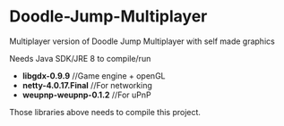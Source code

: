 Doodle-Jump-Multiplayer
=======================

Multiplayer version of Doodle Jump Multiplayer with self made graphics

Needs Java SDK/JRE 8 to compile/run

- **libgdx-0.9.9** //Game engine + openGL
- **netty-4.0.17.Final** //For networking
- **weupnp-weupnp-0.1.2** //For uPnP

Those libraries above needs to compile this project.
